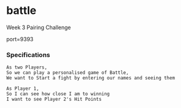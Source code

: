 # battle
Week 3 Pairing Challenge 

port=9393

### Specifications

```
As two Players,
So we can play a personalised game of Battle,
We want to Start a fight by entering our names and seeing them

As Player 1,
So I can see how close I am to winning
I want to see Player 2's Hit Points
```